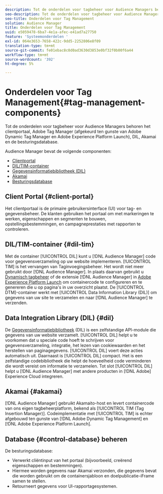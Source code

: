 ```yaml
---
description: Tot de onderdelen voor tagbeheer voor Audience Managers behoren het clientportaal, Adobe Tag Manager (afgekeurd ten gunste van Adobe Dynamic Tag Manager en Adobe Experience Platform Launch), DIL, Akamai en de besturingsdatabase.
seo-description: Tot de onderdelen voor tagbeheer voor Audience Managers behoren het clientportaal, Adobe Tag Manager (afgekeurd ten gunste van Adobe Dynamic Tag Manager en Adobe Experience Platform Launch), DIL, Akamai en de besturingsdatabase.
seo-title: Onderdelen voor Tag Management
solution: Audience Manager
title: Onderdelen voor Tag Management
uuid: e5059478-6ba7-4e1a-afec-e41ad7a27750
feature: 'Systeemonderdelen '
exl-id: 064e3653-7658-422c-9dd5-2252806e8f09
translation-type: tm+mt
source-git-commit: fe01ebac8c0d0ad3630d3853e0bf32f0b00f6a44
workflow-type: tm+mt
source-wordcount: '392'
ht-degree: 5%

---
```


# Onderdelen voor Tag Management{#tag-management-components}

Tot de onderdelen voor tagbeheer voor Audience Managers behoren het clientportaal, Adobe Tag Manager (afgekeurd ten gunste van Adobe Dynamic Tag Manager en Adobe Experience Platform Launch), DIL, Akamai en de besturingsdatabase.

<!-- 

c_comptag.xml

 -->

Audience Manager bevat de volgende componenten:

* [Clientportal](../../reference/system-components/components-tag-management.md#client-portal)
* [DIL/TIM-container](../../reference/system-components/components-tag-management.md#dil-tim)
* [Gegevensinformatiebibliotheek (DIL)](../../reference/system-components/components-tag-management.md#dil)
* [Akamai](../../reference/system-components/components-tag-management.md#akamai)
* [Besturingsdatabase](../../reference/system-components/components-tag-management.md#control-database)

## Client Portal {#client-portal}

Het clientportaal is de primaire gebruikersinterface (UI) voor tag- en gegevensbeheer. De klanten gebruiken het portaal om met markeringen te werken, eigenschappen en segmenten te bouwen, opstellingsbestemmingen, en campagneprestaties met rapporten te controleren.

## DIL/TIM-container {#dil-tim}

Met de container [!UICONTROL DIL] kunt u [!DNL Audience Manager] code voor gegevensverzameling op uw website implementeren. [!UICONTROL TIM] is het vervangen van Taginvoegingsbeheer. Het wordt niet meer gebruikt door [!DNL Audience Manager]. In plaats daarvan gebruikt u [Dynamisch tagbeheer](https://docs.adobe.com/content/help/nl-NL/dtm/using/dtm-home.html) of de extensie [!DNL Audience Manager] in [Adobe Experience Platform Launch](https://experienceleague.adobe.com/docs/launch/using/extensions-ref/adobe-extension/audience-manager/overview.html) om containercode te configureren en te genereren die u op pagina&#39;s in uw overzicht plaatst. De [!UICONTROL DTM]-container werkt met [!UICONTROL Data Information Library (DIL)] om gegevens van uw site te verzamelen en naar [!DNL Audience Manager] te verzenden.

## Data Integration Library (DIL) {#dil}

De [Gegevensinformatiebibliotheek](../../dil/dil-overview.md) (DIL) is een zelfstandige API-module die gegevens van uw website verzamelt. [!UICONTROL DIL] helpt u te voorkomen dat u speciale code hoeft te schrijven voor gegevensverzameling, integratie, het lezen van cookiewaarden en het herstellen van paginagegevens. [!UICONTROL DIL] voert deze acties automatisch uit. Daarnaast is [!UICONTROL DIL] compact. Het is een zelfstandige codebibliotheek die helpt de hoeveelheid code verminderen die wordt vereist om informatie te verzamelen. Tot slot [!UICONTROL DIL] helpt u [!DNL Audience Manager] met andere producten in [!DNL Adobe] Experience Cloud integreren.

## Akamai {#akamai}

[!DNL Audience Manager] gebruikt  [](https://www.akamai.com/us/en/about/) Akamaito-host en levert containercode van ons eigen tagbeheerplatform, bekend als  [!UICONTROL TIM (Tag Insertion Manager)]. Codeimplementatie met [!UICONTROL TIM] is echter afgebouwd ten gunste van [!DNL Adobe Dynamic Tag Management] en [!DNL Adobe Experience Platform Launch].

## Database {#control-database} beheren

De besturingsdatabase:

* Verwerkt cliëntinput van het portaal (bijvoorbeeld, creërend eigenschappen en bestemmingen).
* Hiermee worden gegevens naar Akamai verzonden, die gegevens bevat die worden gebruikt om de containersjabloon en doelpublicatie-iFrame samen te stellen.
* Retourneert gegevens voor UI-rapportagesystemen.
